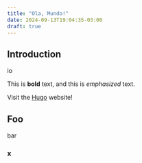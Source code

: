 ```yaml
---
title: "Ola, Mundo!"
date: 2024-09-13T19:04:35-03:00
draft: true
---
```


## Introduction

io

This is **bold** text, and this is *emphasized* text.

Visit the [Hugo](https://gohugo.io) website!

## Foo

bar

### x
